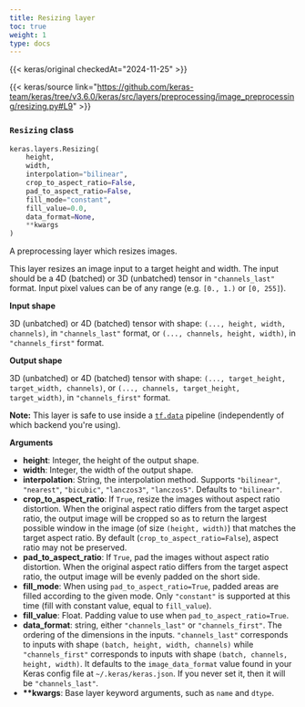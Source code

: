 ```yaml
---
title: Resizing layer
toc: true
weight: 1
type: docs
---
```


{{< keras/original checkedAt="2024-11-25" >}}

{{< keras/source link="https://github.com/keras-team/keras/tree/v3.6.0/keras/src/layers/preprocessing/image_preprocessing/resizing.py#L9" >}}

### `Resizing` class

```python
keras.layers.Resizing(
    height,
    width,
    interpolation="bilinear",
    crop_to_aspect_ratio=False,
    pad_to_aspect_ratio=False,
    fill_mode="constant",
    fill_value=0.0,
    data_format=None,
    **kwargs
)
```

A preprocessing layer which resizes images.

This layer resizes an image input to a target height and width. The input should be a 4D (batched) or 3D (unbatched) tensor in `"channels_last"` format. Input pixel values can be of any range (e.g. `[0., 1.)` or `[0, 255]`).

**Input shape**

3D (unbatched) or 4D (batched) tensor with shape: `(..., height, width, channels)`, in `"channels_last"` format, or `(..., channels, height, width)`, in `"channels_first"` format.

**Output shape**

3D (unbatched) or 4D (batched) tensor with shape: `(..., target_height, target_width, channels)`, or `(..., channels, target_height, target_width)`, in `"channels_first"` format.

**Note:** This layer is safe to use inside a [`tf.data`](https://www.tensorflow.org/api_docs/python/tf/data) pipeline (independently of which backend you're using).

**Arguments**

- **height**: Integer, the height of the output shape.
- **width**: Integer, the width of the output shape.
- **interpolation**: String, the interpolation method. Supports `"bilinear"`, `"nearest"`, `"bicubic"`, `"lanczos3"`, `"lanczos5"`. Defaults to `"bilinear"`.
- **crop_to_aspect_ratio**: If `True`, resize the images without aspect ratio distortion. When the original aspect ratio differs from the target aspect ratio, the output image will be cropped so as to return the largest possible window in the image (of size `(height, width)`) that matches the target aspect ratio. By default (`crop_to_aspect_ratio=False`), aspect ratio may not be preserved.
- **pad_to_aspect_ratio**: If `True`, pad the images without aspect ratio distortion. When the original aspect ratio differs from the target aspect ratio, the output image will be evenly padded on the short side.
- **fill_mode**: When using `pad_to_aspect_ratio=True`, padded areas are filled according to the given mode. Only `"constant"` is supported at this time (fill with constant value, equal to `fill_value`).
- **fill_value**: Float. Padding value to use when `pad_to_aspect_ratio=True`.
- **data_format**: string, either `"channels_last"` or `"channels_first"`. The ordering of the dimensions in the inputs. `"channels_last"` corresponds to inputs with shape `(batch, height, width, channels)` while `"channels_first"` corresponds to inputs with shape `(batch, channels, height, width)`. It defaults to the `image_data_format` value found in your Keras config file at `~/.keras/keras.json`. If you never set it, then it will be `"channels_last"`.
- **\*\*kwargs**: Base layer keyword arguments, such as `name` and `dtype`.
